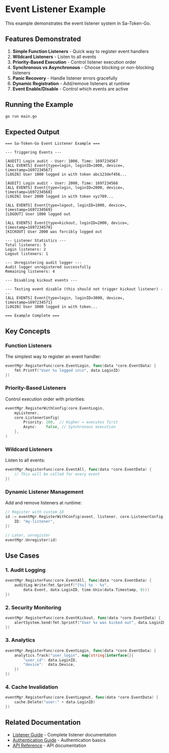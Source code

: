 # Event Listener Example

This example demonstrates the event listener system in Sa-Token-Go.

## Features Demonstrated

1. **Simple Function Listeners** - Quick way to register event handlers
2. **Wildcard Listeners** - Listen to all events
3. **Priority-Based Execution** - Control listener execution order
4. **Synchronous vs Asynchronous** - Choose blocking or non-blocking listeners
5. **Panic Recovery** - Handle listener errors gracefully
6. **Dynamic Registration** - Add/remove listeners at runtime
7. **Event Enable/Disable** - Control which events are active

## Running the Example

```bash
go run main.go
```

## Expected Output

```
=== Sa-Token-Go Event Listener Example ===

--- Triggering Events ---

[AUDIT] Login audit - User: 1000, Time: 1697234567
[ALL EVENTS] Event{type=login, loginID=1000, device=, timestamp=1697234567}
[LOGIN] User 1000 logged in with token abc123def456...

[AUDIT] Login audit - User: 2000, Time: 1697234568
[ALL EVENTS] Event{type=login, loginID=2000, device=, timestamp=1697234568}
[LOGIN] User 2000 logged in with token xyz789...

[ALL EVENTS] Event{type=logout, loginID=1000, device=, timestamp=1697234569}
[LOGOUT] User 1000 logged out

[ALL EVENTS] Event{type=kickout, loginID=2000, device=, timestamp=1697234570}
[KICKOUT] User 2000 was forcibly logged out

--- Listener Statistics ---
Total listeners: 5
Login listeners: 2
Logout listeners: 1

--- Unregistering audit logger ---
Audit logger unregistered successfully
Remaining listeners: 4

--- Disabling kickout events ---

--- Testing event disable (this should not trigger kickout listener) ---
[ALL EVENTS] Event{type=login, loginID=3000, device=, timestamp=1697234571}
[LOGIN] User 3000 logged in with token...

=== Example Complete ===
```

## Key Concepts

### Function Listeners

The simplest way to register an event handler:

```go
eventMgr.RegisterFunc(core.EventLogin, func(data *core.EventData) {
    fmt.Printf("User %s logged in\n", data.LoginID)
})
```

### Priority-Based Listeners

Control execution order with priorities:

```go
eventMgr.RegisterWithConfig(core.EventLogin,
    myListener,
    core.ListenerConfig{
        Priority: 100,  // Higher = executes first
        Async:    false, // Synchronous execution
    },
)
```

### Wildcard Listeners

Listen to all events:

```go
eventMgr.RegisterFunc(core.EventAll, func(data *core.EventData) {
    // This will be called for every event
})
```

### Dynamic Listener Management

Add and remove listeners at runtime:

```go
// Register with custom ID
id := eventMgr.RegisterWithConfig(event, listener, core.ListenerConfig{
    ID: "my-listener",
})

// Later, unregister
eventMgr.Unregister(id)
```

## Use Cases

### 1. Audit Logging

```go
eventMgr.RegisterFunc(core.EventAll, func(data *core.EventData) {
    auditLog.Write(fmt.Sprintf("[%s] %s - %s", 
        data.Event, data.LoginID, time.Unix(data.Timestamp, 0)))
})
```

### 2. Security Monitoring

```go
eventMgr.RegisterFunc(core.EventKickout, func(data *core.EventData) {
    alertSystem.Send(fmt.Sprintf("User %s was kicked out", data.LoginID))
})
```

### 3. Analytics

```go
eventMgr.RegisterFunc(core.EventLogin, func(data *core.EventData) {
    analytics.Track("user_login", map[string]interface{}{
        "user_id": data.LoginID,
        "device":  data.Device,
    })
})
```

### 4. Cache Invalidation

```go
eventMgr.RegisterFunc(core.EventLogout, func(data *core.EventData) {
    cache.Delete("user:" + data.LoginID)
})
```

## Related Documentation

- [Listener Guide](../../docs/guide/listener.md) - Complete listener documentation
- [Authentication Guide](../../docs/guide/authentication.md) - Authentication basics
- [API Reference](../../docs/api/) - API documentation

